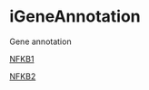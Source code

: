 # iGeneAnnotation
Gene annotation



[NFKB1](https://github.com/whaosmith/iGeneAnnotation/blob/master/NFKB1)

[NFKB2](https://github.com/whaosmith/iGeneAnnotation/blob/master/NFKB2)
